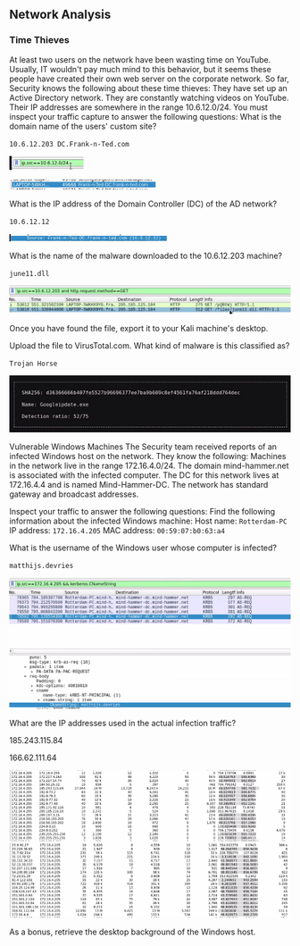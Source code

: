 ## Network Analysis

### Time Thieves

At least two users on the network have been wasting time on YouTube. Usually, IT wouldn't pay much mind to this behavior, but it seems these people have created their own web server on the corporate network. So far, Security knows the following about these time thieves:
They have set up an Active Directory network.
They are constantly watching videos on YouTube.
Their IP addresses are somewhere in the range 10.6.12.0/24.
You must inspect your traffic capture to answer the following questions:
What is the domain name of the users' custom site?

`10.6.12.203 DC.Frank-n-Ted.com`

![](dc_filter.PNG)

![](custom_dc.PNG)

 
What is the IP address of the Domain Controller (DC) of the AD network?

`10.6.12.12`

![](dc_ip.PNG)
 
What is the name of the malware downloaded to the 10.6.12.203 machine? 

`june11.dll`

![](malware_download.PNG)

Once you have found the file, export it to your Kali machine's desktop.
 
Upload the file to VirusTotal.com. What kind of malware is this classified as?
 
`Trojan Horse`

 ![](trojan_horse.PNG)
 
Vulnerable Windows Machines
The Security team received reports of an infected Windows host on the network. They know the following:
Machines in the network live in the range 172.16.4.0/24.
The domain mind-hammer.net is associated with the infected computer.
The DC for this network lives at 172.16.4.4 and is named Mind-Hammer-DC.
The network has standard gateway and broadcast addresses.

Inspect your traffic to answer the following questions:
Find the following information about the infected Windows machine:
Host name: `Rotterdam-PC`
IP address: `172.16.4.205`
MAC address: `00:59:07:b0:63:a4`

What is the username of the Windows user whose computer is infected?

`matthijs.devries`

![](username2.PNG)

What are the IP addresses used in the actual infection traffic?

185.243.115.84

166.62.111.64

 ![](infected_ip.PNG)
![](infected_ip2.PNG)

As a bonus, retrieve the desktop background of the Windows host.
 
